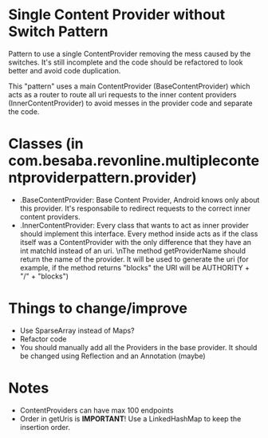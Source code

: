 Single Content Provider without Switch Pattern
===

Pattern to use a single ContentProvider removing the mess caused by the switches. It's still incomplete
and the code should be refactored to look better and avoid code duplication.

This "pattern" uses a main ContentProvider (BaseContentProvider) which acts as a router to route all
uri requests to the inner content providers (InnerContentProvider) to avoid messes in the provider code
and separate the code.

Classes (in com.besaba.revonline.multiplecontentproviderpattern.provider)
===
- .BaseContentProvider: Base Content Provider, Android knows only about this provider.
It's responsabile to redirect requests to the correct inner content providers.
- .InnerContentProvider: Every class that wants to act as inner provider should implement this interface.
Every method inside acts as if the class itself was a ContentProvider with the only difference that
they have an int matchId instead of an uri. \nThe method getProviderName should return the name of the
provider. It will be used to generate the uri (for example, if the method returns "blocks" the URI will be
AUTHORITY + "/" + "blocks")


Things to change/improve
===

- Use SparseArray instead of Maps?
- Refactor code
- You should manually add all the Providers in the base provider. It should be changed using Reflection
and an Annotation (maybe)


Notes
===

- ContentProviders can have max 100 endpoints
- Order in getUris is **IMPORTANT**! Use a LinkedHashMap to keep the insertion order.




